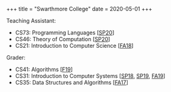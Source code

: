 +++
title = "Swarthmore College"
date = 2020-05-01
+++

Teaching Assistant:
- CS73: Programming Languages [[SP20](https://www.cs.swarthmore.edu/~zpalmer/cs73/s20/)]
- CS46: Theory of Computation [[SP20](https://www.cs.swarthmore.edu/~fontes/cs46/20s/)]
- CS21: Introduction to Computer Science [[FA18](https://www.cs.swarthmore.edu/courses/CS21Labs/f18/)]

Grader:
- CS41: Algorithms [[F19](https://www.cs.swarthmore.edu/~fontes/cs41/19f/)]
- CS31: Introduction to Computer Systems [[SP18](https://www.cs.swarthmore.edu/~richardw/classes/cs31/s18/), [SP19](https://www.cs.swarthmore.edu/~chaganti/cs31/s19/), [FA19](https://www.cs.swarthmore.edu/~newhall/cs31/f19)]
- CS35: Data Structures and Algorithms [[FA17](https://www.cs.swarthmore.edu/courses/CS35/F17/)]
